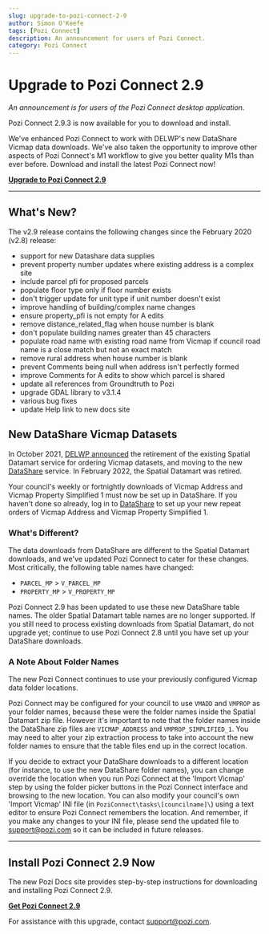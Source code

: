 ```yaml
---
slug: upgrade-to-pozi-connect-2-9
author: Simon O'Keefe
tags: [Pozi Connect]
description: An announcement for users of Pozi Connect.
category: Pozi Connect
---
```


# Upgrade to Pozi Connect 2.9

*An announcement is for users of the Pozi Connect desktop application.*

Pozi Connect 2.9.3 is now available for you to download and install.

We've enhanced Pozi Connect to work with DELWP's new DataShare Vicmap data downloads. We've also taken the opportunity to improve other aspects of Pozi Connect's M1 workflow to give you better quality M1s than ever before. Download and install the latest Pozi Connect now!

**[Upgrade to Pozi Connect 2.9](https://docs.pozi.com/pozi-connect/installation/)**

------

## What's New?

The v2.9 release contains the following changes since the February 2020 (v2.8) release:

- support for new Datashare data supplies
- prevent property number updates where existing address is a complex site
- include parcel pfi for proposed parcels
- populate floor type only if floor number exists
- don't trigger update for unit type if unit number doesn't exist
- improve handling of building/complex name changes
- ensure property_pfi is not empty for A edits
- remove distance_related_flag when house number is blank
- don't populate building names greater than 45 characters
- populate road name with existing road name from Vicmap if council road name is a close match but not an exact match
- remove rural address when house number is blank
- prevent Comments being null when address isn't perfectly formed
- improve Comments for A edits to show which parcel is shared
- update all references from Groundtruth to Pozi
- upgrade GDAL library to v3.1.4
- various bug fixes
- update Help link to new docs site

## New DataShare Vicmap Datasets

In October 2021, [DELWP announced](https://www.land.vic.gov.au/maps-and-spatial/maps-and-spatial-news/discover-victorian-spatial-data-with-new-datashare-platform) the retirement of the existing Spatial Datamart service for ordering Vicmap datasets, and moving to the new [DataShare](https://datashare.maps.vic.gov.au/) service. In February 2022, the Spatial Datamart was retired.

Your council's weekly or fortnightly downloads of Vicmap Address and Vicmap Property Simplified 1 must now be set up in DataShare. If you haven't done so already, log in to [DataShare](https://datashare.maps.vic.gov.au/) to set up your new repeat orders of Vicmap Address and Vicmap Property Simplified 1.

### What's Different?

The data downloads from DataShare are different to the Spatial Datamart downloads, and we've updated Pozi Connect to cater for these changes. Most critically, the following table names have changed:

- `PARCEL_MP` > `V_PARCEL_MP`
- `PROPERTY_MP` > `V_PROPERTY_MP`

Pozi Connect 2.9 has been updated to use these new DataShare table names. The older Spatial Datamart table names are no longer supported. If you still need to process existing downloads from Spatial Datamart, do not upgrade yet; continue to use Pozi Connect 2.8 until you have set up your DataShare downloads.

### A Note About Folder Names

The new Pozi Connect continues to use your previously configured Vicmap data folder locations.

Pozi Connect may be configured for your council to use `VMADD` and `VMPROP` as your folder names, because these were the folder names inside the Spatial Datamart zip file. However it's important to note that the folder names inside the DataShare zip files are `VICMAP_ADDRESS` and `VMPROP_SIMPLIFIED_1`. You may need to alter your zip extraction process to take into account the new folder names to ensure that the table files end up in the correct location.

If you decide to extract your DataShare downloads to a different location (for instance, to use the new DataShare folder names), you can change override the location when you run Pozi Connect at the 'Import Vicmap' step by using the folder picker buttons in the Pozi Connect interface and browsing to the new location. You can also modify your council's own 'Import Vicmap' INI file (in `PoziConnect\tasks\[councilname]\`) using a text editor to ensure Pozi Connect remembers the location. And remember, if you make any changes to your INI file, please send the updated file to support@pozi.com so it can be included in future releases.

------

## Install Pozi Connect 2.9 Now

The new Pozi Docs site provides step-by-step instructions for downloading and installing Pozi Connect 2.9.

**[Get Pozi Connect 2.9](https://docs.pozi.com/pozi-connect/installation/)**

For assistance with this upgrade, contact support@pozi.com.
